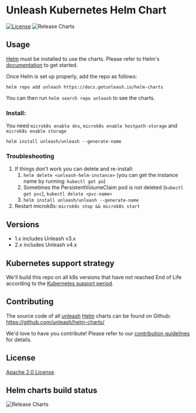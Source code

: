 # Unleash Kubernetes Helm Chart

[![License](https://img.shields.io/badge/License-Apache%202.0-blue.svg)](https://opensource.org/licenses/Apache-2.0) ![Release Charts](https://github.com/unleash/helm-charts/workflows/release-chart/badge.svg?branch=main)

## Usage

[Helm](https://helm.sh) must be installed to use the charts.
Please refer to Helm's [documentation](https://helm.sh/docs/) to get started.

Once Helm is set up properly, add the repo as follows:

```console
helm repo add unleash https://docs.getunleash.io/helm-charts
```

You can then run `helm search repo unleash` to see the charts.

### Install:

You need `microk8s enable dns`, `microk8s enable hostpath-storage` and `microk8s enable storage`

```console
helm install unleash/unleash --generate-name
```

### Troubleshooting
1. If things don't work you can delete and re-install:
    1. `helm delete <unleash-helm-instance>` (you can get the instance name by running: `kubectl get po`)
    2. Sometimes the PersistentVolumeClaim pod is not deleted (`kubectl get pvc`), `kubectl delete <pvc-name>`
    3. `helm install unleash/unleash --generate-name`
2. Restart microk8s: `microk8s stop && microk8s start`

## Versions

- 1.x includes Unleash v3.x
- 2.x includes Unleash v4.x

## Kubernetes support strategy

We'll build this repo on all k8s versions that have not reached End of Life according to the [Kubernetes support period](https://kubernetes.io/releases/patch-releases/#support-period).


## Contributing

The source code of all [unleash](https://unleash.github.io/) [Helm](https://helm.sh) charts can be found on Github: <https://github.com/unleash/helm-charts/>

<!-- Keep full URL links to repo files because this README syncs from main to gh-pages.  -->

We'd love to have you contribute! Please refer to our [contribution guidelines](https://github.com/unleash/helm-charts/blob/main/CONTRIBUTING.md) for details.

## License

<!-- Keep full URL links to repo files because this README syncs from main to gh-pages.  -->

[Apache 2.0 License](https://github.com/unleash/helm-charts/blob/main/LICENSE).

## Helm charts build status

![Release Charts](https://github.com/unleash/helm-charts/workflows/release-chart/badge.svg?branch=main)
